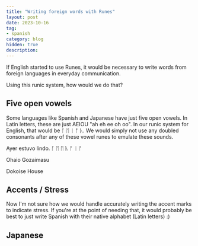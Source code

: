 ```yaml
---
title: "Writing foreign words with Runes"
layout: post
date: 2023-10-16
tag:
- spanish
category: blog
hidden: true
description:
---
```


If English started to use Runes, it would be necessary to write words from foreign languages in everyday communication.

Using this runic system, how would we do that?

## Five open vowels

Some languages like Spanish and Japanese have just five open vowels. In Latin letters, these are just AEIOU "ah eh ee oh oo". In our runic system for English, that would be ᚪ ᛖ ᛁ ᚩ ᚣ. We would simply not use any doubled consonants after any of these vowel runes to emulate these sounds.

Ayer estuvo lindo.
ᚪ ᛖ ᛖ ᚣ ᚩ ᛁ ᚩ

Ohaio Gozaimasu

Dokoise House

## Accents / Stress

Now I'm not sure how we would handle accurately writing the accent marks to indicate stress. If you're at the point of needing that, it would probably be best to just write Spanish with their native alphabet (Latin letters) :)

## Japanese

